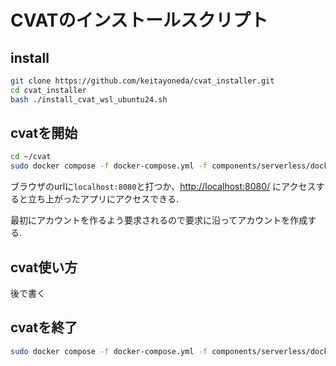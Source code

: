 # CVATのインストールスクリプト

## install
```sh
git clone https://github.com/keitayoneda/cvat_installer.git
cd cvat_installer
bash ./install_cvat_wsl_ubuntu24.sh
```

## cvatを開始
```sh
cd ~/cvat
sudo docker compose -f docker-compose.yml -f components/serverless/docker-compose.serverless.yml -f docker-compose.override.yml up -d
```

ブラウザのurlに`localhost:8080`と打つか、[http://localhost:8080/](http://localhost:8080/) にアクセスすると立ち上がったアプリにアクセスできる.

最初にアカウントを作るよう要求されるので要求に沿ってアカウントを作成する.

## cvat使い方
後で書く

## cvatを終了
```sh
sudo docker compose -f docker-compose.yml -f components/serverless/docker-compose.serverless.yml -f docker-compose.override.yml down
```
